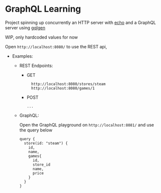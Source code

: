 # GraphQL Learning

Project spinning up concurrently an HTTP server with [echo](https://echo.labstack.com/) and a GraphQL server using [gqlgen](https://gqlgen.com/)

WIP, only hardcoded values for now

Open `http://localhost:8080/` to use the REST api,

- Examples:
  - REST Endpoints:
    - GET
      ```
        http://localhost:8080/stores/steam
        http://localhost:8080/games/1
      ```
    - POST
      ```
      ...
      ```

  - GraphQL:

    Open the GraphQL playground on `http://localhost:8081/` and use the query below

    ```
    query {
      store(id: "steam") {
        id,
        name,
        games{
          id,
          store_id
          name,
          price
        }
      }
    }
    ```
